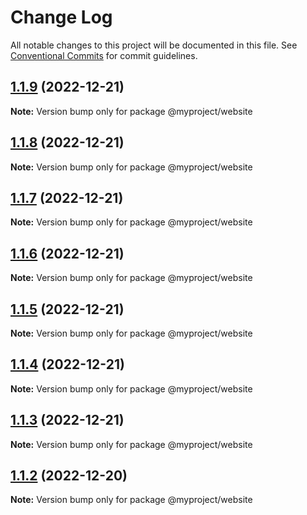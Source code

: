 # Change Log

All notable changes to this project will be documented in this file.
See [Conventional Commits](https://conventionalcommits.org) for commit guidelines.

## [1.1.9](https://github.com/sivasankar9/lerna-cra-webpack/compare/@myproject/website@1.1.8...@myproject/website@1.1.9) (2022-12-21)

**Note:** Version bump only for package @myproject/website





## [1.1.8](https://github.com/sivasankar9/lerna-cra-webpack/compare/@myproject/website@1.1.7...@myproject/website@1.1.8) (2022-12-21)

**Note:** Version bump only for package @myproject/website





## [1.1.7](https://github.com/sivasankar9/lerna-cra-webpack/compare/@myproject/website@1.1.5...@myproject/website@1.1.7) (2022-12-21)

**Note:** Version bump only for package @myproject/website





## [1.1.6](https://github.com/sivasankar9/lerna-cra-webpack/compare/@myproject/website@1.1.5...@myproject/website@1.1.6) (2022-12-21)

**Note:** Version bump only for package @myproject/website





## [1.1.5](https://github.com/sivasankar9/lerna-cra-webpack/compare/@myproject/website@1.1.4...@myproject/website@1.1.5) (2022-12-21)

**Note:** Version bump only for package @myproject/website





## [1.1.4](https://github.com/sivasankar9/lerna-cra-webpack/compare/@myproject/website@1.1.3...@myproject/website@1.1.4) (2022-12-21)

**Note:** Version bump only for package @myproject/website





## [1.1.3](https://github.com/sivasankar9/lerna-cra-webpack/compare/@myproject/website@1.1.2...@myproject/website@1.1.3) (2022-12-21)

**Note:** Version bump only for package @myproject/website





## [1.1.2](https://github.com/sivasankar9/lerna-cra-webpack/compare/@myproject/website@1.1.1...@myproject/website@1.1.2) (2022-12-20)

**Note:** Version bump only for package @myproject/website
